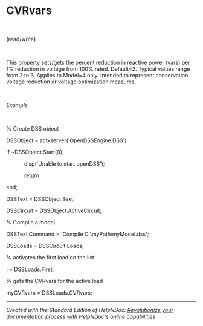 # CVRvars

&nbsp;

(read/write)

&nbsp;

This property sets/gets the percent reduction in reactive power (vars) per 1% reduction in voltage from 100% rated. Default=2. Typical values range from 2 to 3. Applies to Model=4 only. Intended to represent conservation voltage reduction or voltage optimization measures.

&nbsp;

*Example*

&nbsp;

% Create DSS object

DSSObject = actxserver('OpenDSSEngine.DSS')

if ~DSSObject.Start(0),

&nbsp; &nbsp; &nbsp; &nbsp; &nbsp; &nbsp; disp('Unable to start openDSS');

&nbsp; &nbsp; &nbsp; &nbsp; &nbsp; &nbsp; return

end;

DSSText = DSSObject.Text;

DSSCircuit = DSSObject.ActiveCircuit;

% Compile a model &nbsp; &nbsp;

DSSText.Command = 'Compile C:\\myPath\\myModel.dss';

DSSLoads = DSSCircuit.Loads;

% activates the first load on the list

i = DSSLoads.First;

% gets the CVRvars for the active load

myCVRvars = DSSLoads.CVRvars;

***
_Created with the Standard Edition of HelpNDoc: [Revolutionize your documentation process with HelpNDoc's online capabilities](<https://www.helpndoc.com/feature-tour/produce-html-websites/>)_
